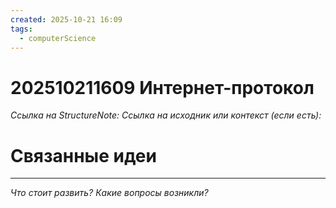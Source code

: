 ```yaml
---
created: 2025-10-21 16:09
tags:
  - computerScience
---
```

# 202510211609 Интернет-протокол

*Ссылка на StructureNote:*
*Ссылка на исходник или контекст (если есть):* 

# Связанные идеи

---

*Что стоит развить? Какие вопросы возникли?*